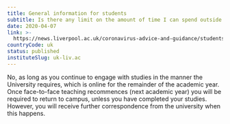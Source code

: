 ```yaml
---
title: General information for students
subtitle: Is there any limit on the amount of time I can spend outside the UK?
date: 2020-04-07
link: >-
  https://news.liverpool.ac.uk/coronavirus-advice-and-guidance/students/
countryCode: uk
status: published
instituteSlug: uk-liv.ac
---
```

No, as long as you continue to engage with studies in the manner the University requires, which is online for the remainder of the academic year. Once face-to-face teaching recommences (next academic year) you will be required to return to campus, unless you have completed your studies. However, you will receive further correspondence from the university when this happens.
